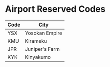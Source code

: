 # Airport Reserved Codes



| Code | City           |
| ---- | -------------- |
| YSX  | Yosokan Empire |
| KMU  | Kirameku       |
| JPR  | Juniper's Farm |
| KYK  | Kinyakumo      |


